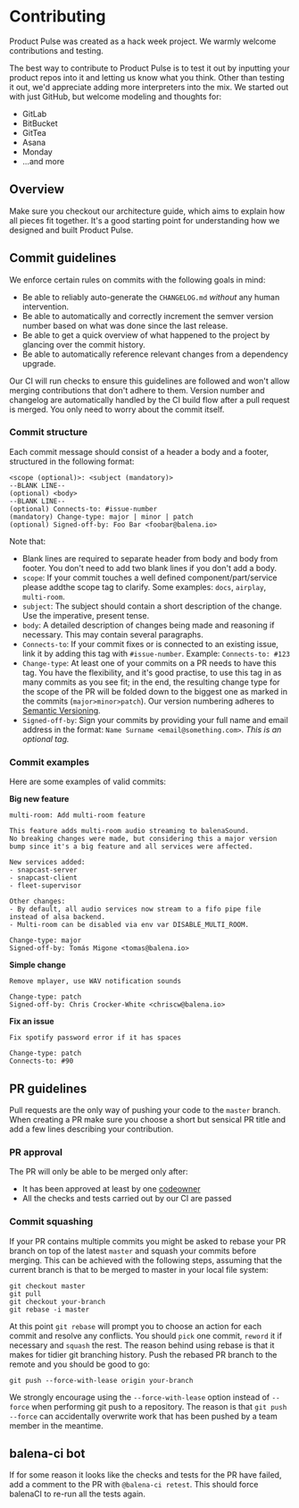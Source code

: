# Contributing

Product Pulse was created as a hack week project. We warmly welcome contributions and testing.

The best way to contribute to Product Pulse is to test it out by inputting your product repos into it and letting us know what you think. Other than testing it out, we'd appreciate adding more interpreters into the mix. We started out with just GitHub, but welcome modeling and thoughts for:

* GitLab
* BitBucket
* GitTea
* Asana
* Monday
* ...and more

## Overview

Make sure you checkout our architecture guide, which aims to explain how all pieces fit together. It's a good starting point for understanding how we designed and built Product Pulse.

## Commit guidelines

We enforce certain rules on commits with the following goals in mind:

- Be able to reliably auto-generate the `CHANGELOG.md` *without* any human intervention.
- Be able to automatically and correctly increment the semver version number based on what was done since the last release.
- Be able to get a quick overview of what happened to the project by glancing over the commit history.
- Be able to automatically reference relevant changes from a dependency upgrade.

Our CI will run checks to ensure this guidelines are followed and won't allow merging contributions that don't adhere to them. Version number and changelog are automatically handled by the CI build flow after a pull request is merged. You only need to worry about the commit itself.

### Commit structure

Each commit message should consist of a header a body and a footer, structured in the following format:

```
<scope (optional)>: <subject (mandatory)>
--BLANK LINE--
(optional) <body>
--BLANK LINE--
(optional) Connects-to: #issue-number
(mandatory) Change-type: major | minor | patch
(optional) Signed-off-by: Foo Bar <foobar@balena.io>
```

Note that:
- Blank lines are required to separate header from body and body from footer. You don't need to add two blank lines if you don't add a body.
- `scope`: If your commit touches a well defined component/part/service please addthe scope tag to clarify. Some examples: `docs`, `airplay`, `multi-room`.
- `subject`: The subject should contain a short description of the change. Use the imperative, present tense.
- `body`: A detailed description of changes being made and reasoning if necessary. This may contain several paragraphs.
- `Connects-to`: If your commit fixes or is connected to an existing issue, link it by adding this tag with `#issue-number`. Example: `Connects-to: #123`
- `Change-type`: At least one of your commits on a PR needs to have this tag. You have the flexibility, and it's good practise, to use this tag in as many commits as you see fit; in the end, the resulting change type for the scope of the PR will be folded down to the biggest one as marked in the commits (`major>minor>patch`). Our version numbering adheres to [Semantic Versioning](http://semver.org/).
- `Signed-off-by`: Sign your commits by providing your full name and email address in the format: `Name Surname <email@something.com>`. *This is an optional tag.*


### Commit examples

Here are some examples of valid commits:

**Big new feature**

```
multi-room: Add multi-room feature

This feature adds multi-room audio streaming to balenaSound.
No breaking changes were made, but considering this a major version bump since it's a big feature and all services were affected.

New services added:
- snapcast-server
- snapcast-client
- fleet-supervisor

Other changes:
- By default, all audio services now stream to a fifo pipe file instead of alsa backend.
- Multi-room can be disabled via env var DISABLE_MULTI_ROOM.

Change-type: major
Signed-off-by: Tomás Migone <tomas@balena.io>
```

**Simple change**
```
Remove mplayer, use WAV notification sounds

Change-type: patch
Signed-off-by: Chris Crocker-White <chriscw@balena.io>
```

**Fix an issue**
```
Fix spotify password error if it has spaces

Change-type: patch
Connects-to: #90
```

## PR guidelines
Pull requests are the only way of pushing your code to the `master` branch. When creating a PR make sure you choose a short but sensical PR title and add a few lines describing your contribution.

### PR approval
The PR will only be able to be merged only after:
- It has been approved at least by one [codeowner](https://github.com/balenalabs/balena-sound/blob/master/.github/CODEOWNERS)
- All the checks and tests carried out by our CI are passed


### Commit squashing
If your PR contains multiple commits you might be asked to rebase your PR branch on top of the latest `master` and squash your commits before merging. This can be achieved with the following steps, assuming that the current branch is that to be merged to master in your local file system:

```
git checkout master
git pull
git checkout your-branch
git rebase -i master
```

At this point `git rebase` will prompt you to choose an action for each commit and resolve any conflicts. You should `pick` one commit, `reword` it if necessary and `squash` the rest. The reason behind using rebase is that it makes for tidier git branching history. Push the rebased PR branch to the remote and you should be good to go:

```
git push --force-with-lease origin your-branch
```

We strongly encourage using the `--force-with-lease` option instead of `--force` when performing git push to a repository. The reason is that `git push --force` can accidentally overwrite work that has been pushed by a team member in the meantime.

## balena-ci bot

If for some reason it looks like the checks and tests for the PR have failed, add a comment to the PR with `@balena-ci retest`. This should force balenaCI to re-run all the tests again.
